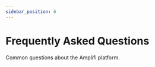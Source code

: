 ```yaml
---
sidebar_position: 6
---
```


# Frequently Asked Questions

Common questions about the Amplifi platform.
